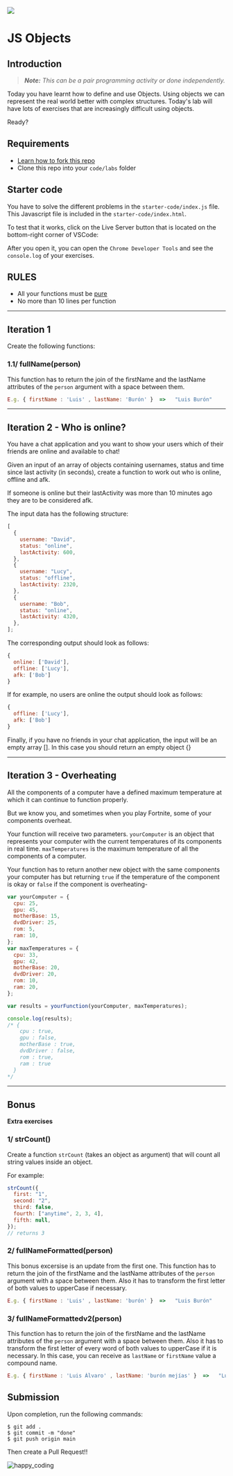 ![](https://user-images.githubusercontent.com/970858/63474771-d6734700-c469-11e9-83bb-9429da563909.png)

# JS Objects

## Introduction

> **_Note:_** _This can be a pair programming activity or done independently._

Today you have learnt how to define and use Objects. Using objects we can represent the real world better with complex structures. Today's lab will have lots of exercises that are increasingly difficult using objects.

Ready?

## Requirements

- [Learn how to fork this repo](https://guides.github.com/activities/forking/)
- Clone this repo into your `code/labs` folder

## Starter code

You have to solve the different problems in the `starter-code/index.js` file. This Javascript file is included in the `starter-code/index.html`.

To test that it works, click on the Live Server button that is located on the bottom-right corner of VSCode:

After you open it, you can open the `Chrome Developer Tools` and see the `console.log` of your exercises.

## **RULES**

- All your functions must be [pure](https://medium.com/javascript-scene/master-the-javascript-interview-what-is-a-pure-function-d1c076bec976)
- No more than 10 lines per function

---

## Iteration 1

Create the following functions:

### 1.1/ **fullName(person)**

This function has to return the join of the firstName and the lastName attributes of the `person` argument with a space between them.

```js
E.g. { firstName : 'Luis' , lastName: 'Burón' }  =>   "Luis Burón"
```

---

## Iteration 2 - Who is online?

You have a chat application and you want to show your users which of their friends are online and available to chat!

Given an input of an array of objects containing usernames, status and time since last activity (in seconds), create a function to work out who is online, offline and afk.

If someone is online but their lastActivity was more than 10 minutes ago they are to be considered afk.

The input data has the following structure:

```js
[
  {
    username: "David",
    status: "online",
    lastActivity: 600,
  },
  {
    username: "Lucy",
    status: "offline",
    lastActivity: 2320,
  },
  {
    username: "Bob",
    status: "online",
    lastActivity: 4320,
  },
];
```

The corresponding output should look as follows:

```js
{
  online: ['David'],
  offline: ['Lucy'],
  afk: ['Bob']
}
```

If for example, no users are online the output should look as follows:

```js
{
  offline: ['Lucy'],
  afk: ['Bob']
}
```

Finally, if you have no friends in your chat application, the input will be an empty array []. In this case you should return an empty object {}

---

## Iteration 3 - Overheating

All the components of a computer have a defined maximum temperature at which it can continue to function properly.

But we know you, and sometimes when you play Fortnite, some of your components overheat.

Your function will receive two parameters. `yourComputer` is an object that represents your computer with the current temperatures of its components in real time. `maxTemperatures` is the maximum temperature of all the components of a computer.

Your function has to return another new object with the same components your computer has but returning `true` if the temperature of the component is okay or `false` if the component is overheating-

```js
var yourComputer = {
  cpu: 25,
  gpu: 45,
  motherBase: 15,
  dvdDriver: 25,
  rom: 5,
  ram: 10,
};
var maxTemperatures = {
  cpu: 33,
  gpu: 42,
  motherBase: 20,
  dvdDriver: 20,
  rom: 10,
  ram: 20,
};

var results = yourFunction(yourComputer, maxTemperatures);

console.log(results);
/* { 
    cpu : true,
    gpu : false,
    motherBase : true,
    dvdDriver : false,
    rom : true,
    ram : true
  } 
*/
```

---

## Bonus

**Extra exercises**

### 1/ **strCount()**

Create a function `strCount` (takes an object as argument) that will count all string values inside an object.

For example:

```js
strCount({
  first: "1",
  second: "2",
  third: false,
  fourth: ["anytime", 2, 3, 4],
  fifth: null,
});
// returns 3
```

### 2/ **fullNameFormatted(person)**

This bonus excersise is an update from the first one. This function has to return the join of the firstName and the lastName attributes of the `person` argument with a space between them. Also it has to transform the first letter of both values to upperCase if necessary.

```js
E.g. { firstName : 'Luis' , lastName: 'burón' }  =>   "Luis Burón"
```

### 3/ **fullNameFormattedv2(person)**

This function has to return the join of the firstName and the lastName attributes of the `person` argument with a space between them. Also it has to transform the first letter of every word of both values to upperCase if it is necessary. In this case, you can receive as `lastName` or `firstName` value a compound name.

```js
E.g. { firstName : 'Luis Álvaro' , lastName: 'burón mejías' }  =>   "Luis Álvaro Burón Mejías"
```

## Submission

Upon completion, run the following commands:

```
$ git add .
$ git commit -m "done"
$ git push origin main
```

Then create a Pull Request!!

![happy_coding](https://user-images.githubusercontent.com/970858/63899010-c23fc480-c9ea-11e9-84a2-542907e42362.png)

